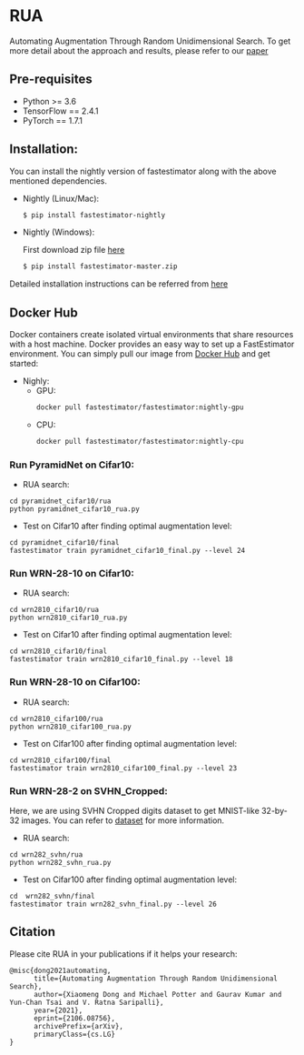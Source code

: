 # RUA
Automating Augmentation Through Random Unidimensional Search. To get more detail about the approach and results, please refer to our [paper](https://arxiv.org/pdf/2106.08756.pdf)


## Pre-requisites
* Python >= 3.6
* TensorFlow == 2.4.1
* PyTorch == 1.7.1

## Installation:
You can install the nightly version of fastestimator along with the above mentioned dependencies.

* Nightly (Linux/Mac):
    ``` bash
    $ pip install fastestimator-nightly
    ```

* Nightly (Windows):

    First download zip file [here](https://github.com/fastestimator/fastestimator/archive/master.zip)
    ``` bash
    $ pip install fastestimator-master.zip
    ```

Detailed installation instructions can be referred from [here](https://github.com/fastestimator/fastestimator)

## Docker Hub
Docker containers create isolated virtual environments that share resources with a host machine. Docker provides an easy way to set up a FastEstimator environment. You can simply pull our image from [Docker Hub](https://hub.docker.com/r/fastestimator/fastestimator/tags) and get started:
* Nighly:
    * GPU:
        ``` bash
        docker pull fastestimator/fastestimator:nightly-gpu
        ```
    * CPU:
        ``` bash
        docker pull fastestimator/fastestimator:nightly-cpu
        ```


### Run PyramidNet on Cifar10:
* RUA search:
```
cd pyramidnet_cifar10/rua
python pyramidnet_cifar10_rua.py
```
* Test on Cifar10 after finding optimal augmentation level:
```
cd pyramidnet_cifar10/final
fastestimator train pyramidnet_cifar10_final.py --level 24
```


### Run WRN-28-10 on Cifar10:
* RUA search:
```
cd wrn2810_cifar10/rua
python wrn2810_cifar10_rua.py
```
* Test on Cifar10 after finding optimal augmentation level:
```
cd wrn2810_cifar10/final
fastestimator train wrn2810_cifar10_final.py --level 18
```


### Run WRN-28-10 on Cifar100:
* RUA search:
```
cd wrn2810_cifar100/rua
python wrn2810_cifar100_rua.py
```
* Test on Cifar100 after finding optimal augmentation level:
```
cd wrn2810_cifar100/final
fastestimator train wrn2810_cifar100_final.py --level 23
```


### Run WRN-28-2 on SVHN_Cropped:
Here, we are using SVHN Cropped digits dataset to get MNIST-like 32-by-32 images. You can refer to [dataset](http://ufldl.stanford.edu/housenumbers/) for more information.

* RUA search:
```
cd wrn282_svhn/rua
python wrn282_svhn_rua.py
```
* Test on Cifar100 after finding optimal augmentation level:
```
cd  wrn282_svhn/final
fastestimator train wrn282_svhn_final.py --level 26
```


## Citation
Please cite RUA in your publications if it helps your research:
```
@misc{dong2021automating,
      title={Automating Augmentation Through Random Unidimensional Search},
      author={Xiaomeng Dong and Michael Potter and Gaurav Kumar and Yun-Chan Tsai and V. Ratna Saripalli},
      year={2021},
      eprint={2106.08756},
      archivePrefix={arXiv},
      primaryClass={cs.LG}
}
```